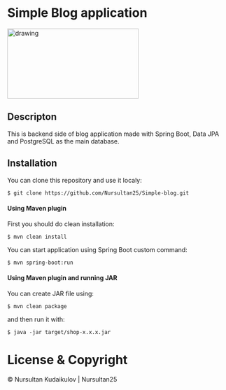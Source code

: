 # **Simple Blog application** 



<img src="https://commons.bmstu.wiki/images/5/59/Spring-boot-logo.png" alt="drawing" width="300" height="160" />

## Descripton

This is backend side of blog application made with Spring Boot, Data JPA and PostgreSQL as the main database.

## Installation

You can clone this repository and use it localy:

    $ git clone https://github.com/Nursultan25/Simple-blog.git

#### Using Maven plugin

First you should do clean installation:

    $ mvn clean install
You can start application using Spring Boot custom command:

    $ mvn spring-boot:run
#### Using Maven plugin and running JAR

You can create JAR file using:

    $ mvn clean package
and then run it with:

    $ java -jar target/shop-x.x.x.jar

# License & Copyright

© Nursultan Kudaikulov | Nursultan25
